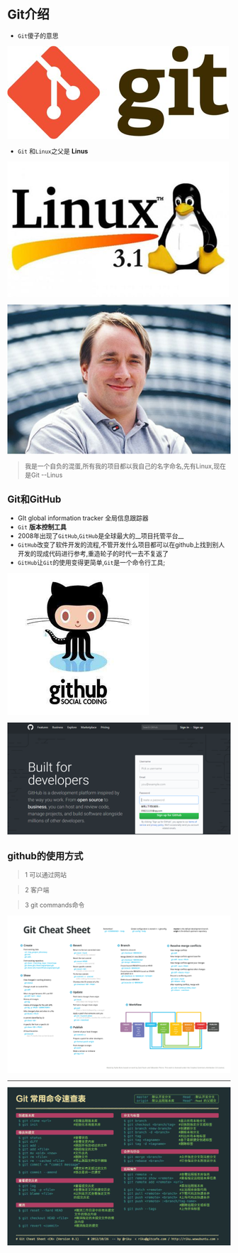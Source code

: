 # Git介绍
* `Git`傻子的意思 

![git](_images/git-use/b00-git.jpg)
* `Git` 和`Linux`之父是 __Linus__ 

![linux](_images/git-use/b00-linux.jpg)

![linus](_images/git-use/b00-linus.jpg)
> 我是一个自负的混蛋,所有我的项目都以我自己的名字命名,先有Linux,现在是Git --Linus

## Git和GitHub
* GIt global information tracker 全局信息跟踪器 
* `Git` __版本控制工具__ 
* 2008年出现了`GitHub`,`GitHub`是全球最大的__项目托管平台__
* `GitHub`改变了软件开发的流程,不管开发什么项目都可以在github上找到别人开发的现成代码进行参考,重造轮子的时代一去不复返了
* `GitHub`让`Git`的使用变得更简单,`Git`是一个命令行工具; 

![github](_images/git-use/b00-github.jpg)

![github](_images/git-use/b00-github.png)


## github的使用方式
> 1 可以通过网站

> 2 客户端 

> 3 git commands命令  

![git-cheat-shee](_images/git-use/b00-git-cheat-sheet-3.png)

*** 

![git-cheat-shee-zh-cn](_images/git-use/b00-git-cheat-sheet-zh-cn.jpg)

